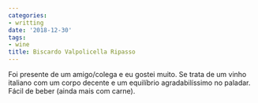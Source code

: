 ```yaml
---
categories:
- writting
date: '2018-12-30'
tags:
- wine
title: Biscardo Valpolicella Ripasso
---
```


Foi presente de um amigo/colega e eu gostei muito. Se trata de um vinho italiano com um corpo decente e um equilíbrio agradabilíssimo no paladar. Fácil de beber (ainda mais com carne).


